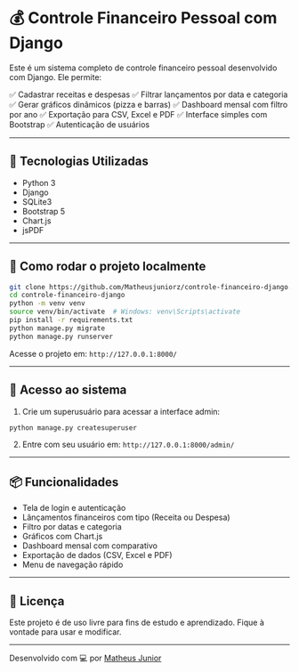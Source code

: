 # 💰 Controle Financeiro Pessoal com Django

Este é um sistema completo de controle financeiro pessoal desenvolvido com Django. Ele permite:

✅ Cadastrar receitas e despesas
✅ Filtrar lançamentos por data e categoria
✅ Gerar gráficos dinâmicos (pizza e barras)
✅ Dashboard mensal com filtro por ano
✅ Exportação para CSV, Excel e PDF
✅ Interface simples com Bootstrap
✅ Autenticação de usuários

---

## 🔧 Tecnologias Utilizadas

* Python 3
* Django
* SQLite3
* Bootstrap 5
* Chart.js
* jsPDF

---

## 🚀 Como rodar o projeto localmente

```bash
git clone https://github.com/Matheusjuniorz/controle-financeiro-django.git
cd controle-financeiro-django
python -m venv venv
source venv/bin/activate  # Windows: venv\Scripts\activate
pip install -r requirements.txt
python manage.py migrate
python manage.py runserver
```

Acesse o projeto em: `http://127.0.0.1:8000/`

---

## 👤 Acesso ao sistema

1. Crie um superusuário para acessar a interface admin:

```bash
python manage.py createsuperuser
```

2. Entre com seu usuário em: `http://127.0.0.1:8000/admin/`

---

## 📦 Funcionalidades

* Tela de login e autenticação
* Lânçamentos financeiros com tipo (Receita ou Despesa)
* Filtro por datas e categoria
* Gráficos com Chart.js
* Dashboard mensal com comparativo
* Exportação de dados (CSV, Excel e PDF)
* Menu de navegação rápido

---

## 📝 Licença

Este projeto é de uso livre para fins de estudo e aprendizado. Fique à vontade para usar e modificar.

---

Desenvolvido com 💻 por [Matheus Junior](https://github.com/Matheusjuniorz)
